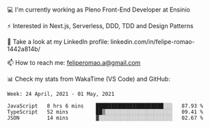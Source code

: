 💻 I'm currently working as Pleno Front-End Developer at Ensinio

⚡ Interested in Next.js, Serverless, DDD, TDD and Design Patterns

👥 Take a look at my LinkedIn profile: linkedin.com/in/felipe-romao-1442a814b/

📫 How to reach me: feliperomao.a@gmail.com

📊 Check my stats from WakaTime (VS Code) and GitHub:

<!--START_SECTION:waka-->
```text
Week: 24 April, 2021 - 01 May, 2021

JavaScript   8 hrs 6 mins    ██████████████████████░░░   87.93 % 
TypeScript   52 mins         ██▒░░░░░░░░░░░░░░░░░░░░░░   09.41 % 
JSON         14 mins         ▓░░░░░░░░░░░░░░░░░░░░░░░░   02.67 % 
```
<!--END_SECTION:waka-->
